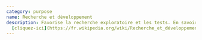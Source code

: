 ```yaml
---
category: purpose
name: Recherche et développement
description: Favorise la recherche exploratoire et les tests. En savoir plus
  [cliquez-ici](https://fr.wikipedia.org/wiki/Recherche_et_développement)
---
```

